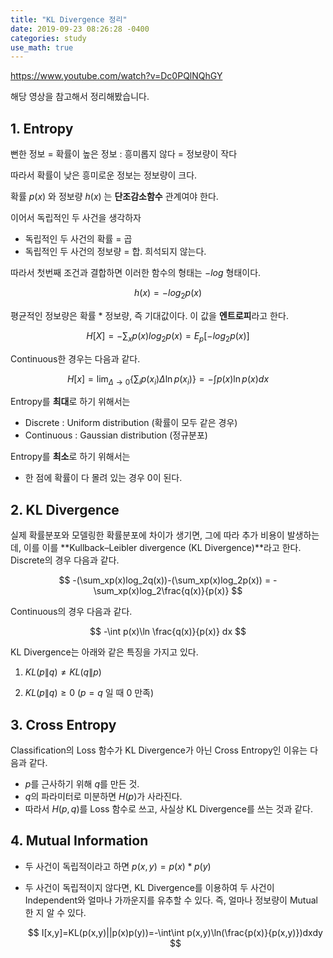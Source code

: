 ```yaml
---
title: "KL Divergence 정리"
date: 2019-09-23 08:26:28 -0400
categories: study
use_math: true
---
```


<https://www.youtube.com/watch?v=Dc0PQlNQhGY>

해당 영상을 참고해서 정리해봤습니다.



## 1. Entropy

뻔한 정보 = 확률이 높은 정보 : 흥미롭지 않다 = 정보량이 작다

따라서 확률이 낮은 흥미로운 정보는 정보량이 크다.

확률 $p(x)$ 와 정보량 $h(x)$ 는 **단조감소함수** 관계여야 한다.



이어서 독립적인 두 사건을 생각하자
- 독립적인 두 사건의 확률 = 곱
- 독립적인 두 사건의 정보량 = 합. 희석되지 않는다.



따라서 첫번째 조건과 결합하면 이러한 함수의 형태는 $-log$ 형태이다.



$$
h(x)=-log_{2}p(x)
$$



평균적인 정보량은 확률 * 정보량, 즉 기대값이다. 이 값을 **엔트로피**라고 한다. 



$$
H[X]=-\sum_x p(x)log_2p(x)=E_p[-log_2p(x)]
$$



Continuous한 경우는 다음과 같다.


$$
H[x] = \lim_{\Delta\to0}{\{\sum_ip(x_i)\Delta \ln p(x_i)\}}=-\int p(x)\ln p(x) dx
$$



Entropy를 **최대**로 하기 위해서는
- Discrete : Uniform distribution (확률이 모두 같은 경우)
- Continuous : Gaussian distribution (정규분포)

Entropy를 **최소**로 하기 위해서는

- 한 점에 확률이 다 몰려 있는 경우 0이 된다.





## 2. KL Divergence

실제 확률분포와 모델링한 확률분포에 차이가 생기면, 그에 따라 추가 비용이 발생하는데, 이를 이를 **Kullback–Leibler divergence (KL Divergence)**라고 한다. Discrete의 경우 다음과 같다.



$$
-(\sum_xp(x)log_2q(x))-(\sum_xp(x)log_2p(x)) = -\sum_xp(x)log_2\frac{q(x)}{p(x)}
$$



Continuous의 경우 다음과 같다.



$$
-\int p(x)\ln \frac{q(x)}{p(x)} dx
$$



KL Divergence는 아래와 같은 특징을 가지고 있다.

1. $KL(p\|q)\ne KL(q\|p)$

2. $KL(p\|q)\ge0$ ($p=q$ 일 때 0 만족)





## 3. Cross Entropy

Classification의 Loss 함수가 KL Divergence가 아닌 Cross Entropy인 이유는 다음과 같다.
- $p$를 근사하기 위해 $q$를 만든 것.
- $q$의 파라미터로 미분하면 $H(p)$가 사라진다.
- 따라서 $H(p,q)$를 Loss 함수로 쓰고, 사실상 KL Divergence를 쓰는 것과 같다.





## 4. Mutual Information

- 두 사건이 독립적이라고 하면 $p(x,y)=p(x)*p(y)$

- 두 사건이 독립적이지 않다면, KL Divergence를 이용하여 두 사건이 Independent와 얼마나 가까운지를 유추할 수 있다. 즉, 얼마나 정보량이 Mutual한 지 알 수 있다.

  
  $$
  I[x,y]=KL(p(x,y)||p(x)p(y))=-\int\int p(x,y)\ln(\frac{p(x)}{p(x,y)})dxdy
  $$

  

